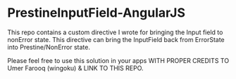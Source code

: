# PrestineInputField-AngularJS
This repo contains a custom directive I wrote for bringing the Input field to nonError state. This directive can bring the InputField back from ErrorState into Prestine/NonError state.


Please feel free to use this solution in your apps WITH PROPER CREDITS TO Umer Farooq (wingoku) & LINK TO THIS REPO.
